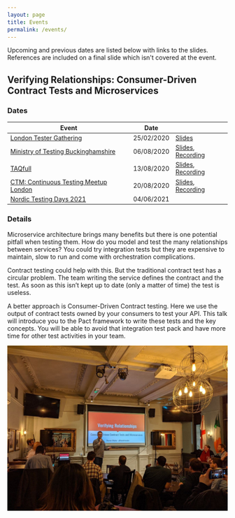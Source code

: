 ```yaml
---
layout: page
title: Events
permalink: /events/
---
```


Upcoming and previous dates are listed below with links to the slides. References are included on a final slide which isn't covered at the event.

## Verifying Relationships: Consumer-Driven Contract Tests and Microservices

### Dates

| Event                                                             | Date       |                                                                       |
| ----------------------------------------------------------------- | ---------- |-----------------------------------------------------------------------|
| [London Tester Gathering](http://bit.ly/3955bXU)                  | 25/02/2020 | [Slides](http://bit.ly/2TmIgAq)                                       |
| [Ministry of Testing Buckinghamshire](https://bit.ly/32i7wht)     | 06/08/2020 | [Slides](https://bit.ly/31qeLC7), [Recording](https://bit.ly/3kzGZCZ) |
| [TAQfull](https://bit.ly/2B21CWA)                                 | 13/08/2020 | [Slides](https://bit.ly/31RB4Ay), [Recording](https://bit.ly/3hhOlZK) |
| [CTM: Continuous Testing Meetup London](https://bit.ly/3a16Oam)   | 20/08/2020 | [Slides](https://bit.ly/2QcXY08), [Recording](https://bit.ly/3aRttGz) |
| [Nordic Testing Days 2021](http://bit.ly/32wn3rY)                 | 04/06/2021 |                                                                       |

### Details

Microservice architecture brings many benefits but there is one potential pitfall when testing them.
How do you model and test the many relationships between services? You could try integration tests but they are expensive to maintain,
slow to run and come with orchestration complications.

Contract testing could help with this. But the traditional contract test has a circular problem.
The team writing the service defines the contract and the test.
As soon as this isn’t kept up to date (only a matter of time) the test is useless.

A better approach is Consumer-Driven Contract testing. Here we use the output of contract tests owned by your consumers to test your API.
This talk will introduce you to the Pact framework to write these tests and the key concepts.
You will be able to avoid that integration test pack and have more time for other test activities in your team.

![Speaking at London Tester Gathering](/assets/img/events/verify_relationships.jpg)
